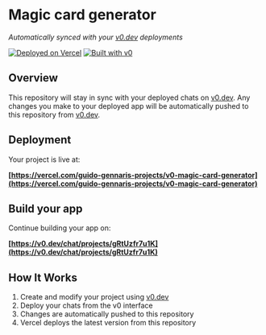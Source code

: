 # Magic card generator

*Automatically synced with your [v0.dev](https://v0.dev) deployments*

[![Deployed on Vercel](https://img.shields.io/badge/Deployed%20on-Vercel-black?style=for-the-badge&logo=vercel)](https://vercel.com/guido-gennaris-projects/v0-magic-card-generator)
[![Built with v0](https://img.shields.io/badge/Built%20with-v0.dev-black?style=for-the-badge)](https://v0.dev/chat/projects/gRtUzfr7u1K)

## Overview

This repository will stay in sync with your deployed chats on [v0.dev](https://v0.dev).
Any changes you make to your deployed app will be automatically pushed to this repository from [v0.dev](https://v0.dev).

## Deployment

Your project is live at:

**[https://vercel.com/guido-gennaris-projects/v0-magic-card-generator](https://vercel.com/guido-gennaris-projects/v0-magic-card-generator)**

## Build your app

Continue building your app on:

**[https://v0.dev/chat/projects/gRtUzfr7u1K](https://v0.dev/chat/projects/gRtUzfr7u1K)**

## How It Works

1. Create and modify your project using [v0.dev](https://v0.dev)
2. Deploy your chats from the v0 interface
3. Changes are automatically pushed to this repository
4. Vercel deploys the latest version from this repository